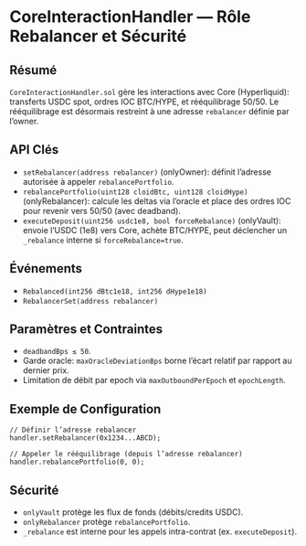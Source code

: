 # CoreInteractionHandler — Rôle Rebalancer et Sécurité

## Résumé
`CoreInteractionHandler.sol` gère les interactions avec Core (Hyperliquid): transferts USDC spot, ordres IOC BTC/HYPE, et rééquilibrage 50/50. Le rééquilibrage est désormais restreint à une adresse `rebalancer` définie par l’owner.

## API Clés
- `setRebalancer(address rebalancer)` (onlyOwner): définit l’adresse autorisée à appeler `rebalancePortfolio`.
- `rebalancePortfolio(uint128 cloidBtc, uint128 cloidHype)` (onlyRebalancer): calcule les deltas via l’oracle et place des ordres IOC pour revenir vers 50/50 (avec deadband).
- `executeDeposit(uint256 usdc1e8, bool forceRebalance)` (onlyVault): envoie l’USDC (1e8) vers Core, achète BTC/HYPE, peut déclencher un `_rebalance` interne si `forceRebalance=true`.

## Événements
- `Rebalanced(int256 dBtc1e18, int256 dHype1e18)`
- `RebalancerSet(address rebalancer)`

## Paramètres et Contraintes
- `deadbandBps ≤ 50`.
- Garde oracle: `maxOracleDeviationBps` borne l’écart relatif par rapport au dernier prix.
- Limitation de débit par epoch via `maxOutboundPerEpoch` et `epochLength`.

## Exemple de Configuration
```solidity
// Définir l’adresse rebalancer
handler.setRebalancer(0x1234...ABCD);

// Appeler le rééquilibrage (depuis l’adresse rebalancer)
handler.rebalancePortfolio(0, 0);
```

## Sécurité
- `onlyVault` protège les flux de fonds (débits/credits USDC).
- `onlyRebalancer` protège `rebalancePortfolio`.
- `_rebalance` est interne pour les appels intra-contrat (ex. `executeDeposit`).
